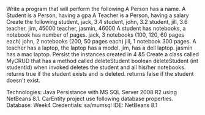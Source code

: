 Write a program that will perform the following
A Person has a name.
A Student is a Person, having a gpa
A Teacher is a Person, having a salary
Create the following
student, jack, 3.4
student, john, 3.2
student, jill, 3.6
teacher, jim, 45000
teacher, jasmin, 46000
A student has notebooks, a notebook has number of pages.
jack, 3 notebooks (100, 120, 60 pages each)
john, 2 notebooks (200, 50 pages each)
jill, 1 notebook 300 pages.
A teacher has a laptop, the laptop has a model.
jim, has a dell laptop.
jasmin has a mac laptop.
Persist the instances created in 4 &5
Create a class called MyCRUD that has a method called deleteStudent
boolean deleteStudent (int studentId)
when invoked deletes the student and all his/her notebooks.
returns true if the student exists and is deleted.
returns false if the student doesn't exist.

Technologies:
Java Persistance with MS SQL Server 2008 R2 using NetBeans 8.1.
CarEntity project use following database properties.
Database: Week4
Credentials: sa/mumsql
IDE: NetBeans 8.1
